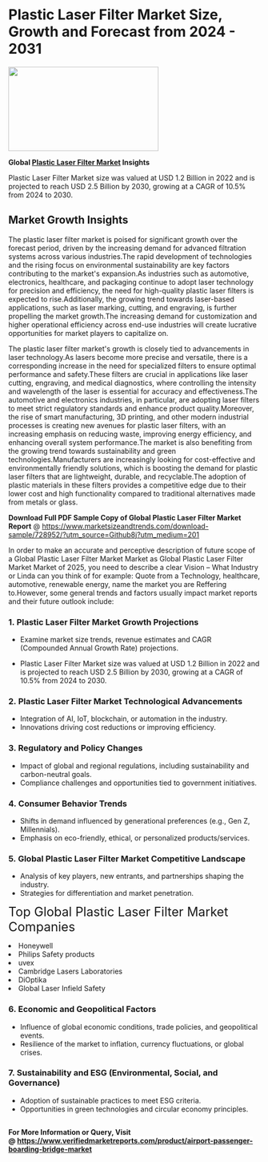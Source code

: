 <H1>Plastic Laser Filter Market Size, Growth and Forecast from 2024 - 2031</H1><img class="aligncenter size-medium wp-image-584254" src="https://thirdeyenews.in/wp-content/uploads/2024/09/Global-Market-Research-300x168.jpeg" alt="" width="300" height="168" /><p><strong>Global&nbsp;<a href="https://www.marketsizeandtrends.com/download-sample/728952/?utm_source=Github8j?utm_medium=201">Plastic Laser Filter Market</a> Insights</strong></p><p>Plastic Laser Filter Market size was valued at USD 1.2 Billion in 2022 and is projected to reach USD 2.5 Billion by 2030, growing at a CAGR of 10.5% from 2024 to 2030.</p><p><h2>Market Growth Insights</h2> <p>The plastic laser filter market is poised for significant growth over the forecast period, driven by the increasing demand for advanced filtration systems across various industries.The rapid development of technologies and the rising focus on environmental sustainability are key factors contributing to the market's expansion.As industries such as automotive, electronics, healthcare, and packaging continue to adopt laser technology for precision and efficiency, the need for high-quality plastic laser filters is expected to rise.Additionally, the growing trend towards laser-based applications, such as laser marking, cutting, and engraving, is further propelling the market growth.The increasing demand for customization and higher operational efficiency across end-use industries will create lucrative opportunities for market players to capitalize on.</p> <p>The plastic laser filter market's growth is closely tied to advancements in laser technology.As lasers become more precise and versatile, there is a corresponding increase in the need for specialized filters to ensure optimal performance and safety.These filters are crucial in applications like laser cutting, engraving, and medical diagnostics, where controlling the intensity and wavelength of the laser is essential for accuracy and effectiveness.The automotive and electronics industries, in particular, are adopting laser filters to meet strict regulatory standards and enhance product quality.Moreover, the rise of smart manufacturing, 3D printing, and other modern industrial processes is creating new avenues for plastic laser filters, with an increasing emphasis on reducing waste, improving energy efficiency, and enhancing overall system performance.The market is also benefiting from the growing trend towards sustainability and green technologies.Manufacturers are increasingly looking for cost-effective and environmentally friendly solutions, which is boosting the demand for plastic laser filters that are lightweight, durable, and recyclable.The adoption of plastic materials in these filters provides a competitive edge due to their lower cost and high functionality compared to traditional alternatives made from metals or glass.</p><p><span class=""><strong>Download Full PDF Sample Copy of Global Plastic Laser Filter Market Report</strong> @ <a href="https://www.marketsizeandtrends.com/download-sample/728952/?utm_source=Github8j?utm_medium=201" target="_blank">https://www.marketsizeandtrends.com/download-sample/728952/?utm_source=Github8j?utm_medium=201</a></span></p><p>In order to make an accurate and perceptive description of future scope of a Global&nbsp;Plastic Laser Filter Market Market as Global&nbsp;Plastic Laser Filter Market Market of 2025, you need to describe a clear Vision &ndash; What Industry or Linda can you think of for example: Quote from a Technology, healthcare, automotive, renewable energy, name the market you are Reffering to.However, some general trends and factors usually impact market reports and their future outlook include:</p><h3>1.&nbsp;<strong>Plastic Laser Filter Market Growth Projections</strong></h3><ul><li>Examine market size trends, revenue estimates and CAGR (Compounded Annual Growth Rate) projections.</li><li><p>Plastic Laser Filter Market size was valued at USD 1.2 Billion in 2022 and is projected to reach USD 2.5 Billion by 2030, growing at a CAGR of 10.5% from 2024 to 2030.</p></li></ul><h3>2.&nbsp;<strong>Plastic Laser Filter Market Technological Advancements</strong></h3><ul><li>Integration of AI, IoT, blockchain, or automation in the industry.</li><li>Innovations driving cost reductions or improving efficiency.</li></ul><h3>3.&nbsp;<strong>Regulatory and Policy Changes</strong></h3><ul><li>Impact of global and regional regulations, including sustainability and carbon-neutral goals.</li><li>Compliance challenges and opportunities tied to government initiatives.</li></ul><h3>4.&nbsp;<strong>Consumer Behavior Trends</strong></h3><ul><li>Shifts in demand influenced by generational preferences (e.g., Gen Z, Millennials).</li><li>Emphasis on eco-friendly, ethical, or personalized products/services.</li></ul><h3>5.&nbsp;<strong>Global Plastic Laser Filter Market Competitive Landscape</strong></h3><ul><li>Analysis of key players, new entrants, and partnerships shaping the industry.</li><li>Strategies for differentiation and market penetration.</li></ul><p data-pm-slice="1 1 []"><span style="color: inherit; font-family: inherit; font-size: 25px;">Top Global Plastic Laser Filter Market Companies</span></p><div class="" data-test-id=""><p><li>Honeywell</li><li> Philips Safety products</li><li> uvex</li><li> Cambridge Lasers Laboratories</li><li> DiOptika</li><li> Global Laser Infield Safety</li></p></div><h3>6.&nbsp;<strong>Economic and Geopolitical Factors</strong></h3><ul><li>Influence of global economic conditions, trade policies, and geopolitical events.</li><li>Resilience of the market to inflation, currency fluctuations, or global crises.</li></ul><h3>7.&nbsp;<strong>Sustainability and ESG (Environmental, Social, and Governance)</strong></h3><ul><li>Adoption of sustainable practices to meet ESG criteria.</li><li>Opportunities in green technologies and circular economy principles.</li></ul><h2><strong style="font-size: 14px;">For More Information or Query, Visit @&nbsp;</strong><a style="background-color: #ffffff; font-size: 14px;" href="https://www.marketsizeandtrends.com/report/plastic-laser-filter-market/" target="_blank">https://www.verifiedmarketreports.com/product/airport-passenger-boarding-bridge-market</a></h2>